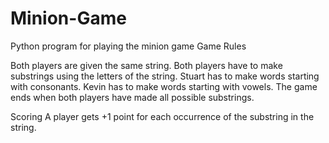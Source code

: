 # Minion-Game
Python program for playing the minion game
Game Rules

Both players are given the same string.
Both players have to make substrings using the letters of the string.
Stuart has to make words starting with consonants.
Kevin has to make words starting with vowels.
The game ends when both players have made all possible substrings.

Scoring
A player gets +1 point for each occurrence of the substring in the string. 
